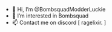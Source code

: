 - 👋 Hi, I’m @BombsquadModderLuckie
- 👀 I’m interested in Bombsquad
- 📫 Contact me on discord  [ ragelixir. ]
